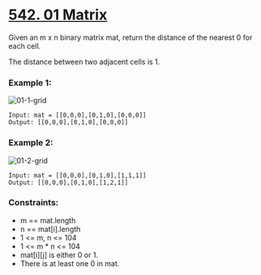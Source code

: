 # [542. 01 Matrix][question-link]

Given an m x n binary matrix mat, return the distance of the nearest 0 for each cell.

The distance between two adjacent cells is 1.

 


### Example 1:
![01-1-grid](https://github.com/selcukoner/LeetCode/assets/21000541/234380c1-f396-4016-908f-981d985630f2)

```text
Input: mat = [[0,0,0],[0,1,0],[0,0,0]]
Output: [[0,0,0],[0,1,0],[0,0,0]]
```
### Example 2:
![01-2-grid](https://github.com/selcukoner/LeetCode/assets/21000541/1fe6c8a9-ee0a-48ae-9c36-139f30df946e)

```text
Input: mat = [[0,0,0],[0,1,0],[1,1,1]]
Output: [[0,0,0],[0,1,0],[1,2,1]]
 ```

### Constraints:

* m == mat.length
* n == mat[i].length
* 1 <= m, n <= 104
* 1 <= m * n <= 104
* mat[i][j] is either 0 or 1.
* There is at least one 0 in mat.

[question-link]: https://leetcode.com/problems/01-matrix/
